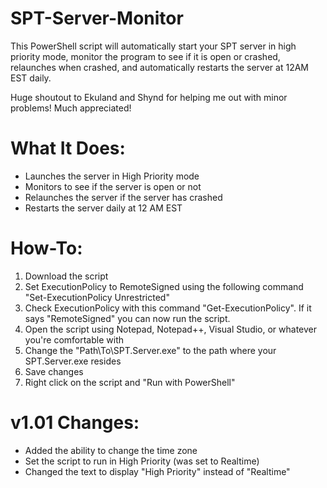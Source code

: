 # SPT-Server-Monitor
This PowerShell script will automatically start your SPT server in high priority mode, monitor the program to see if it is open or crashed, relaunches when crashed, and automatically restarts the server at 12AM EST daily. 

Huge shoutout to Ekuland and Shynd for helping me out with minor problems! Much appreciated!

What It Does:
===============

- Launches the server in High Priority mode
- Monitors to see if the server is open or not
- Relaunches the server if the server has crashed
- Restarts the server daily at 12 AM EST


How-To:
========

1. Download the script
2. Set ExecutionPolicy to RemoteSigned using the following command "Set-ExecutionPolicy Unrestricted"
3. Check ExecutionPolicy with this command "Get-ExecutionPolicy". If it says "RemoteSigned" you can now run the script.
4. Open the script using Notepad, Notepad++, Visual Studio, or whatever you're comfortable with
5. Change the "Path\To\SPT.Server.exe" to the path where your SPT.Server.exe resides
6. Save changes
7. Right click on the script and "Run with PowerShell"



v1.01 Changes:
=========
- Added the ability to change the time zone
- Set the script to run in High Priority (was set to Realtime)
- Changed the text to display "High Priority" instead of "Realtime"
